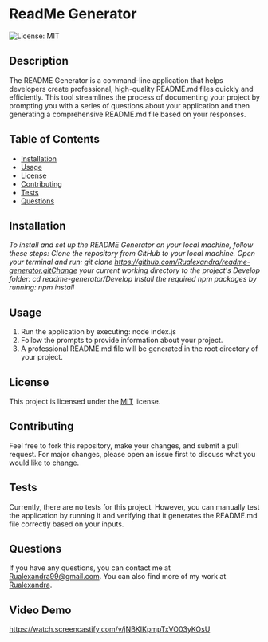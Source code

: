 # ReadMe Generator
  ![License: MIT](https://img.shields.io/badge/License-MIT-yellow.svg)

  ## Description
  The README Generator is a command-line application that helps developers create professional, high-quality README.md files quickly and efficiently. This tool streamlines the process of documenting your project by prompting you with a series of questions about your application and then generating a comprehensive README.md file based on your responses.
  
  ## Table of Contents
  - [Installation](#installation)
  - [Usage](#usage)
  - [License](#license)
  - [Contributing](#contributing)
  - [Tests](#tests)
  - [Questions](#questions)
  
  ## Installation
  *To install and set up the README Generator on your local machine, follow these steps:
  Clone the repository from GitHub to your local machine. 
  Open your terminal and run: git clone https://github.com/Rualexandra/readme-generator.gitChange your current working directory to the project's Develop folder: cd readme-generator/Develop
  Install the required npm packages by running: npm install*
  
  ## Usage
  1. Run the application by executing: node index.js
  2. Follow the prompts to provide information about your project.
  3. A professional README.md file will be generated in the root directory of your project.

  ## License

This project is licensed under the [MIT](https://opensource.org/licenses/MIT) license.

  ## Contributing
  Feel free to fork this repository, make your changes, and submit a pull request. For major changes, please open an issue first to discuss what you would like to change.

  ## Tests
  Currently, there are no tests for this project. However, you can manually test the application by running it and verifying that it generates the README.md file correctly based on your inputs.

  ## Questions
  If you have any questions, you can contact me at Rualexandra99@gmail.com. You can also find more of my work at [Rualexandra](https://github.com/Rualexandra).

  ## Video Demo
  https://watch.screencastify.com/v/jNBKIKpmpTxVO03yKOsU
  



  
